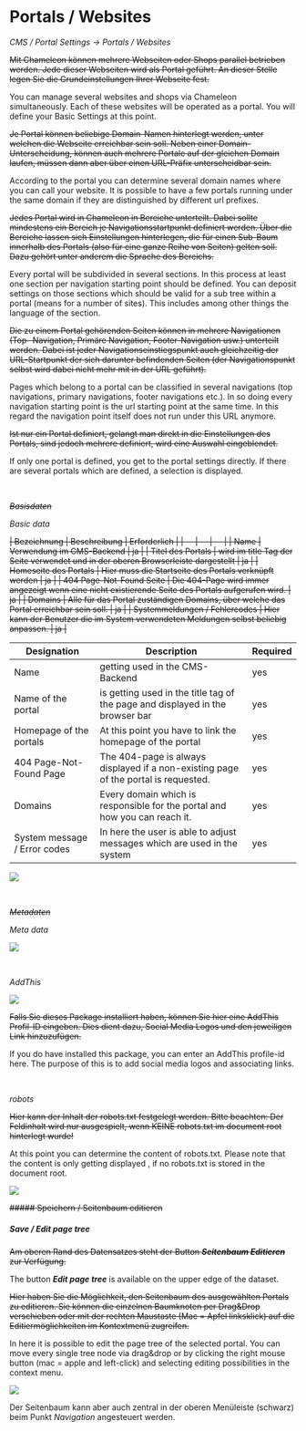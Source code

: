 # Portals / Websites

*CMS / Portal Settings → Portals / Websites*

~~Mit Chameleon können mehrere Webseiten oder Shops parallel betrieben werden. Jede dieser Webseiten wird als Portal geführt. An dieser Stelle legen Sie die Grundeinstellungen Ihrer Webseite fest.~~

You can manage several websites and shops via Chameleon simultaneously. Each of these websites will be operated as a portal. You will define your Basic Settings at this point.

~~Je Portal können beliebige Domain-Namen hinterlegt werden, unter welchen die Webseite erreichbar sein soll. Neben einer Domain-Unterscheidung, können auch mehrere Portale auf der gleichen Domain laufen, müssen dann aber über einen URL-Präfix unterscheidbar sein.~~

According to the portal you can determine several domain names where you can call your website. It is possible to have a few portals running under the same domain if they are distinguished by different url prefixes.

~~Jedes Portal wird in Chameleon in Bereiche unterteilt. Dabei sollte mindestens ein Bereich je Navigationsstartpunkt definiert werden. Über die Bereiche lassen sich Einstellungen hinterlegen, die für einen Sub-Baum innerhalb des Portals (also für eine ganze Reihe von Seiten) gelten soll. Dazu gehört unter anderem die Sprache des Bereichs.~~

Every portal will be subdivided in several sections. In this process at least one section per navigation starting point should be defined. You can deposit settings on those sections which should be valid for a sub tree within a portal (means for a number of sites). This includes among other things the language of the section.

~~Die zu einem Portal gehörenden Seiten können in mehrere Navigationen (Top- Navigation, Primäre Navigation, Footer-Navigation usw.) unterteilt werden. Dabei ist jeder Navigationseinstiegspunkt auch gleichzeitig der URL-Startpunkt der sich darunter befindenden Seiten (der Navigationspunkt selbst wird dabei nicht mehr mit in der URL geführt).~~

Pages which belong to a portal can be classified in several navigations (top navigations, primary navigations, footer navigations etc.). In so doing every navigation starting point is the url starting point at the same time. In this regard the navigation point itself does not run under this URL anymore.

~~Ist nur ein Portal definiert, gelangt man direkt in die Einstellungen des Portals, sind jedoch mehrere definiert, wird eine Auswahl eingeblendet.~~

If only one portal is defined, you get to the portal settings directly. If there are several portals which are defined, a selection is displayed.

<br> 



~~*Basisdaten*~~

*Basic data*

~~| Bezeichnung | Beschreibung | Erforderlich |
| -- | -- | -- |
| Name | Verwendung im CMS-Backend | ja |
| Titel des Portals | wird im title Tag der Seite verwendet und in der oberen Browserleiste dargestellt | ja |
| Homeseite des Portals | Hier muss die Startseite des Portals verknüpft werden | ja |
| 404 Page-Not-Found Seite | Die 404-Page wird immer angezeigt wenn eine nicht existierende Seite des Portals aufgerufen wird. | ja |
| Domains | Alle für das Portal zuständigen Domains, über welche das Portal erreichbar sein soll. | ja |
| Systemmeldungen / Fehlercodes | Hier kann der Benutzer die im System verwendeten Meldungen selbst beliebig anpassen. | ja |~~


| Designation | Description | Required |
| -- | -- | -- |
| Name | getting used in the CMS-Backend | yes |
| Name of the portal | is getting used in the title tag of the page and displayed in the browser bar | yes |
| Homepage of the portals | At this point you have to link the homepage of the portal | yes |
| 404 Page-Not-Found Page | The 404-page is always displayed if a non-existing page of the portal is requested. | yes |
| Domains | Every domain which is responsible for the portal and how you can reach it. | yes |
| System message / Error codes | In here the user is able to adjust messages which are used in the system | yes |

![](Bild1.png)

<br>

~~*Metadaten*~~


*Meta data*

![](bild_metadaten.png)

<br>

*AddThis*

![](Bild2.png)

~~Falls Sie dieses Package installiert haben, können Sie hier eine AddThis Profil-ID eingeben. Dies dient dazu, Social Media Logos und den jeweiligen Link hinzuzufügen.~~

If you do have installed this package, you can enter an AddThis profile-id here. The purpose of this is to add social media logos and associating links.

<br>

*robots*

~~Hier kann der Inhalt der robots.txt festgelegt werden. Bitte beachten: Der Feldinhalt wird nur ausgespielt, wenn KEINE robots.txt im document root hinterlegt wurde!~~

At this point you can determine the content of robots.txt. Please note that the content is only getting displayed , if no robots.txt is stored in the document root.

![](bild3.png)

~~##### Speichern / Seitenbaum editieren~~

##### Save / Edit page tree

~~Am oberen Rand des Datensatzes steht der Button ***Seitenbaum Editieren*** zur Verfügung.~~

The button ***Edit page tree*** is available on the upper edge of the dataset.

~~Hier haben Sie die Möglichkeit, den Seitenbaum des ausgewählten Portals zu editieren. Sie können die einzelnen Baumknoten per Drag&Drop verschieben oder mit der rechten Maustaste (Mac = Apfel linksklick) auf die Editiermöglichkeiten im Kontextmenü
zugreifen.~~

In here it is possible to edit the page tree of the selected portal. You can move every single tree node via drag&drop or by clicking the right mouse button (mac = apple and left-click) and selecting editing possibilities in the context menu.

![](bild5.png)

Der Seitenbaum kann aber auch zentral in der oberen Menüleiste (schwarz) beim Punkt *Navigation* angesteuert werden.

